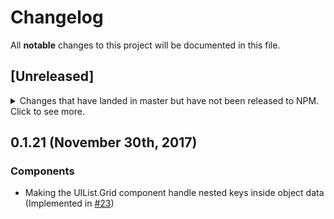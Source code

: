 # Changelog
All **notable** changes to this project will be documented in this file.

## [Unreleased]
<details>
  <summary>
    Changes that have landed in master but have not been released to NPM.
    Click to see more.
  </summary>

### Components

* Added `UIComponent` This is to wrap all UI modules and provide them with `Fragment` (Implemented in [#26](https://github.com/travel-cloud/react-component-library/pull/26))

</details>

## 0.1.21 (November 30th, 2017)

### Components

* Making the UIList.Grid component handle nested keys inside object data (Implemented in [#23](https://github.com/travel-cloud/react-component-library/pull/23))
